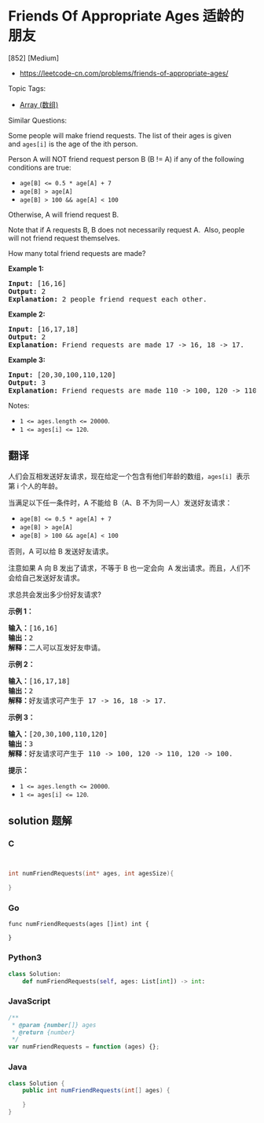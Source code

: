 # Friends Of Appropriate Ages 适龄的朋友

[852] [Medium]

- https://leetcode-cn.com/problems/friends-of-appropriate-ages/

Topic Tags:

- [Array (数组)](https://leetcode-cn.com/tag/array/)

Similar Questions:

Some people will make friend requests. The list of their ages is given and `ages[i]` is the age of the ith person.

Person A will NOT friend request person B (B != A) if any of the following conditions are true:

- `age[B] <= 0.5 * age[A] + 7`
- `age[B] > age[A]`
- `age[B] > 100 && age[A] < 100`

Otherwise, A will friend request B.

Note that if A requests B, B does not necessarily request A.  Also, people will not friend request themselves.

How many total friend requests are made?

**Example 1:**

<pre><strong>Input: </strong>[16,16]
<strong>Output: </strong>2
<strong>Explanation: </strong>2 people friend request each other.
</pre>

**Example 2:**

<pre><strong>Input: </strong>[16,17,18]
<strong>Output: </strong>2
<strong>Explanation: </strong>Friend requests are made 17 -&gt; 16, 18 -&gt; 17.</pre>

**Example 3:**

<pre><strong>Input: </strong>[20,30,100,110,120]
<strong>Output: </strong>3
<strong>Explanation: </strong>Friend requests are made 110 -&gt; 100, 120 -&gt; 110, 120 -&gt; 100.
</pre>

Notes:

- `1 <= ages.length <= 20000`.
- `1 <= ages[i] <= 120`.

## 翻译

人们会互相发送好友请求，现在给定一个包含有他们年龄的数组，`ages[i]`  表示第 i 个人的年龄。

当满足以下任一条件时，A 不能给 B（A、B 不为同一人）发送好友请求：

- `age[B] <= 0.5 * age[A] + 7`
- `age[B] > age[A]`
- `age[B] > 100 && age[A] < 100`

否则，A 可以给 B 发送好友请求。

注意如果 A 向 B 发出了请求，不等于 B 也一定会向  A 发出请求。而且，人们不会给自己发送好友请求。

求总共会发出多少份好友请求?

**示例 1：**

<pre><strong>输入：</strong>[16,16]
<strong>输出：</strong>2
<strong>解释：</strong>二人可以互发好友申请。
</pre>

**示例 2：**

<pre><strong>输入：</strong>[16,17,18]
<strong>输出：</strong>2
<strong>解释：</strong>好友请求可产生于 17 -&gt; 16, 18 -&gt; 17.</pre>

**示例 3：**

<pre><strong>输入：</strong>[20,30,100,110,120]
<strong>输出：</strong>3
<strong>解释：</strong>好友请求可产生于 110 -&gt; 100, 120 -&gt; 110, 120 -&gt; 100.
</pre>

**提示：**

- `1 <= ages.length <= 20000`.
- `1 <= ages[i] <= 120`.

## solution 题解

### C

```c


int numFriendRequests(int* ages, int agesSize){

}
```

### Go

```golang
func numFriendRequests(ages []int) int {

}
```

### Python3

```python
class Solution:
    def numFriendRequests(self, ages: List[int]) -> int:
```

### JavaScript

```javascript
/**
 * @param {number[]} ages
 * @return {number}
 */
var numFriendRequests = function (ages) {};
```

### Java

```java
class Solution {
    public int numFriendRequests(int[] ages) {

    }
}
```
